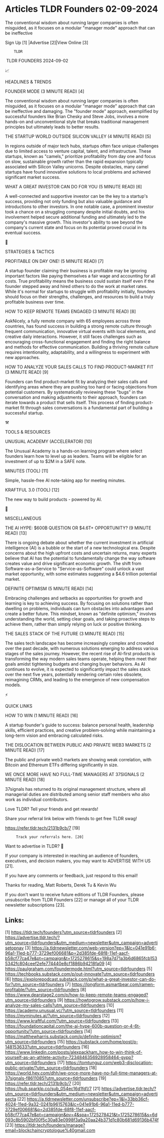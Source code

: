 # Articles TLDR Founders 02-09-2024

The conventional wisdom about running larger companies is often
misguided, as it focuses on a modular "manager mode" approach that can
be ineffective  

 Sign Up [1] |Advertise [2]|View Online [3] 

		TLDR 

 TLDR FOUNDERS 2024-09-02

📈 

HEADLINES & TRENDS

 FOUNDER MODE (3 MINUTE READ) [4] 

 The conventional wisdom about running larger companies is often
misguided, as it focuses on a modular "manager mode" approach that can
be ineffective and damaging. The "founder mode" approach, exemplified
by successful founders like Brian Chesky and Steve Jobs, involves a
more hands-on and unconventional style that breaks traditional
management principles but ultimately leads to better results. 

 THE STARTUP WORLD OUTSIDE SILICON VALLEY (4 MINUTE READ) [5] 

 In regions outside of major tech hubs, startups often face unique
challenges due to limited access to venture capital, talent, and
infrastructure. These startups, known as "camels," prioritize
profitability from day one and focus on slow, sustainable growth
rather than the rapid expansion typically associated with Silicon
Valley unicorns. Despite obstacles, many camel startups have found
innovative solutions to local problems and achieved significant market
success. 

 WHAT A GREAT INVESTOR CAN DO FOR YOU (5 MINUTE READ) [6] 

 A well-connected and supportive investor can be the key to a
startup's success, providing not only funding but also valuable
guidance and introductions to other investors. In one notable case, a
prominent investor took a chance on a struggling company despite
initial doubts, and his involvement helped secure additional funding
and ultimately led to the company's massive growth. This investor's
ability to see beyond the company's current state and focus on its
potential proved crucial in its eventual success. 

🧠 

STRATEGIES & TACTICS

 PROFITABLE ON DAY ONE! (5 MINUTE READ) [7] 

 A startup founder claiming their business is profitable may be
ignoring important factors like paying themselves a fair wage and
accounting for all costs. True profitability means the business could
sustain itself even if the founder stepped away and hired others to do
the work at market rates. While it's normal for startups to struggle
with profitability initially, founders should focus on their
strengths, challenges, and resources to build a truly profitable
business over time. 

 HOW TO KEEP REMOTE TEAMS ENGAGED (3 MINUTE READ) [8] 

 AskNicely, a fully remote company with 65 employees across three
countries, has found success in building a strong remote culture
through frequent communication, innovative virtual events with local
elements, and creative daily interactions. However, it still faces
challenges such as encouraging cross-functional engagement and finding
the right balance and methods for effective communication. Building a
thriving remote culture requires intentionality, adaptability, and a
willingness to experiment with new approaches. 

 HOW TO ANALYZE YOUR SALES CALLS TO FIND PRODUCT-MARKET FIT (3 MINUTE
READ) [9] 

 Founders can find product-market fit by analyzing their sales calls
and identifying areas where they are pushing too hard or facing
objections from potential customers. By systematically reviewing these
"bugs" in the conversation and making adjustments to their approach,
founders can iterate towards a product that sells itself. This process
of finding product-market fit through sales conversations is a
fundamental part of building a successful startup. 

⚒️ 

TOOLS & RESOURCES

 UNUSUAL ACADEMY (ACCELERATOR) [10] 

 The Unusual Academy is a hands-on learning program where select
founders learn how to level up as leaders. Teams will be eligible for
an investment of up to $2M in a SAFE note. 

 MINUTES (TOOL) [11] 

 Simple, hassle-free AI note-taking app for meeting minutes. 

 KRAFTFUL 3.0 (TOOL) [12] 

 The new way to build products - powered by AI. 

🎁 

MISCELLANEOUS

 THE AI HYPE: $600B QUESTION OR $4.6T+ OPPORTUNITY? (9 MINUTE READ)
[13] 

 There is ongoing debate about whether the current investment in
artificial intelligence (AI) is a bubble or the start of a new
technological era. Despite concerns about the high upfront costs and
uncertain returns, many experts believe that AI has the potential to
fundamentally change the way software creates value and drive
significant economic growth. The shift from Software-as-a-Service to
"Service-as-Software" could unlock a vast market opportunity, with
some estimates suggesting a $4.6 trillion potential market. 

 DEFINITE OPTIMISM (5 MINUTE READ) [14] 

 Embracing challenges and setbacks as opportunities for growth and
learning is key to achieving success. By focusing on solutions rather
than dwelling on problems, individuals can turn obstacles into
advantages and create a better future. This mindset, known as
"definite optimism," involves understanding the world, setting clear
goals, and taking proactive steps to achieve them, rather than simply
relying on luck or positive thinking. 

 THE SALES STACK OF THE FUTURE (3 MINUTE READ) [15] 

 The sales tech landscape has become increasingly complex and crowded
over the past decade, with numerous solutions emerging to address
various stages of the sales journey. However, the recent rise of
AI-first products is transforming the way modern sales teams operate,
helping them meet their goals amidst tightening budgets and changing
buyer behaviors. As AI continues to evolve, it is expected to
significantly impact the sales stack over the next five years,
potentially rendering certain roles obsolete, reimagining CRMs, and
leading to the emergence of new compensation models. 

⚡ 

QUICK LINKS

 HOW TO WIN (1 MINUTE READ) [16] 

 A startup founder's guide to success: balance personal health,
leadership skills, efficient practices, and creative problem-solving
while maintaining a long-term vision and embracing calculated risks. 

 THE DISLOCATION BETWEEN PUBLIC AND PRIVATE WEB3 MARKETS (2 MINUTE
READ) [17] 

 The public and private web3 markets are showing weak correlation,
with Bitcoin and Ethereum ETFs differing significantly in size. 

 WE ONCE MORE HAVE NO FULL-TIME MANAGERS AT 37SIGNALS (2 MINUTE READ)
[18] 

 37signals has returned to its original management structure, where
all managerial duties are distributed among senior staff members who
also work as individual contributors. 

Love TLDR? Tell your friends and get rewards!

 Share your referral link below with friends to get free TLDR swag! 

 https://refer.tldr.tech/2131b9cb/7 [19] 

		 Track your referrals here. [20] 

Want to advertise in TLDR? 📰

 If your company is interested in reaching an audience of founders,
executives, and decision makers, you may want to ADVERTISE WITH US
[21]. 

 If you have any comments or feedback, just respond to this email! 

Thanks for reading, 
Matt Roberts, Derek Tu & Kevin Wu 

If you don't want to receive future editions of TLDR Founders, please
unsubscribe from TLDR Founders [22] or manage all of your TLDR
newsletter subscriptions [23]. 

 

Links:
------
[1] https://tldr.tech/founders?utm_source=tldrfounders
[2] https://advertise.tldr.tech/?utm_source=tldrfounders&utm_medium=newsletter&utm_campaign=advertisetopnav
[3] https://a.tldrnewsletter.com/web-version?ep=1&lc=041e91b6-96a1-11ed-b777-3729ef006681&p=2d385fde-68f8-11ef-aacf-b58cf77ca47e&pt=campaign&t=1725278615&s=198a7d71a3b6d6865fcb1535342fc804ceef2efe774440e8cf1886b94218fa09
[4] https://paulgraham.com/foundermode.html?utm_source=tldrfounders
[5] https://techbooks.substack.com/p/out-innovate?utm_source=tldrfounders
[6] https://explorepodcast.substack.com/p/what-a-great-investor-can-do-for?utm_source=tldrfounders
[7] https://longform.asmartbear.com/ramen-profitable/?utm_source=tldrfounders
[8] https://www.dearstage2.com/p/how-to-keep-remote-teams-engaged?utm_source=tldrfounders
[9] https://howtogrow.substack.com/p/how-i-analyze-my-sales-calls?utm_source=tldrfounders
[10] https://academy.unusual.vc/?utm_source=tldrfounders
[11] https://myminutes.ai/?utm_source=tldrfounders
[12] https://www.kraftful.com/?utm_source=tldrfounders
[13] https://foundationcapital.com/the-ai-hype-600b-question-or-4-6t-opportunity/?utm_source=tldrfounders
[14] https://matthewharris.substack.com/p/definite-optimism?utm_source=tldrfounders
[15] https://substack.com/home/post/p-148153633?utm_source=tldrfounders
[16] https://www.linkedin.com/posts/alexpackham_how-to-win-think-of-yourself-as-an-athlete-activity-7234846356928958464-gypp?utm_source=tldrfounders
[17] https://tomtunguz.com/web3-disclocation-public-private/?utm_source=tldrfounders
[18] https://world.hey.com/dhh/we-once-more-have-no-full-time-managers-at-37signals-f8611085?utm_source=tldrfounders
[19] https://refer.tldr.tech/2131b9cb/7
[20] https://hub.sparklp.co/sub_054ec16d1fd1/7
[21] https://advertise.tldr.tech/?utm_source=tldrfounders&utm_medium=newsletter&utm_campaign=advertisecta
[22] https://a.tldrnewsletter.com/unsubscribe?ep=1&l=33bb36cf-4024-11ed-9a32-0241b9615763&lc=041e91b6-96a1-11ed-b777-3729ef006681&p=2d385fde-68f8-11ef-aacf-b58cf77ca47e&pt=campaign&pv=4&spa=1725278421&t=1725278615&s=6d093c8b5902bf00f5c30a83e0998f3a9a20aa24b371d1c80b681d69136b474f
[23] https://tldr.tech/founders/manage?email=blockchaincryptologue%40gmail.com